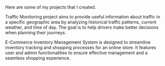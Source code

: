 Here are some of my projects that I created. 

Traffic Monitoring project aims to provide useful information about traffic in a specific geographic area by analyzing historical traffic patterns, current weather, and time of day. The goal is to help drivers make better decisions when planning their journeys.

E-Commerce Inventory Management System is designed to streamline inventory tracking and shopping processes for an online store. It features user and admin functionalities to ensure effective management and a seamless shopping experience.
